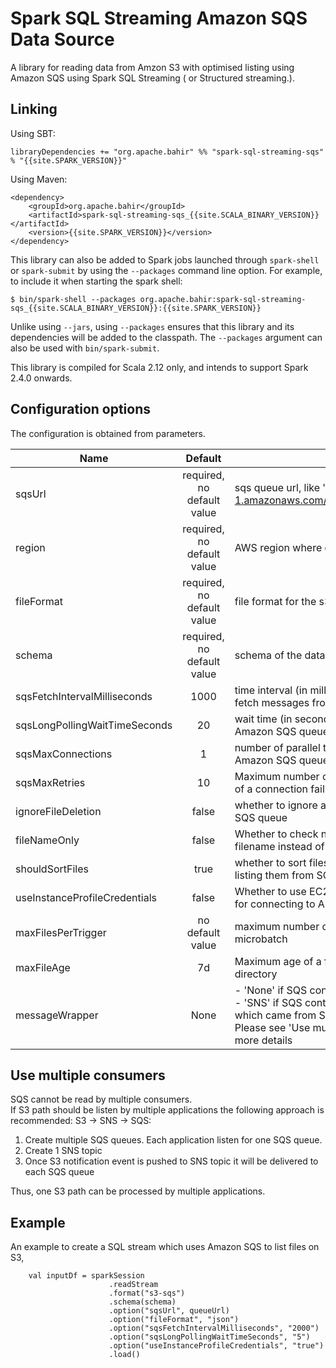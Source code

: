 <!--
{% comment %}
Licensed to the Apache Software Foundation (ASF) under one or more
contributor license agreements.  See the NOTICE file distributed with
this work for additional information regarding copyright ownership.
The ASF licenses this file to You under the Apache License, Version 2.0
(the "License"); you may not use this file except in compliance with
the License.  You may obtain a copy of the License at

  http://www.apache.org/licenses/LICENSE-2.0

Unless required by applicable law or agreed to in writing, software
distributed under the License is distributed on an "AS IS" BASIS,
WITHOUT WARRANTIES OR CONDITIONS OF ANY KIND, either express or implied.
See the License for the specific language governing permissions and
limitations under the License.
{% endcomment %}
-->
# Spark SQL Streaming Amazon SQS Data Source

A library for reading data from Amzon S3 with optimised listing using Amazon SQS using Spark SQL Streaming ( or Structured streaming.).

## Linking

Using SBT:

    libraryDependencies += "org.apache.bahir" %% "spark-sql-streaming-sqs" % "{{site.SPARK_VERSION}}"

Using Maven:

    <dependency>
        <groupId>org.apache.bahir</groupId>
        <artifactId>spark-sql-streaming-sqs_{{site.SCALA_BINARY_VERSION}}</artifactId>
        <version>{{site.SPARK_VERSION}}</version>
    </dependency>

This library can also be added to Spark jobs launched through `spark-shell` or `spark-submit` by using the `--packages` command line option.
For example, to include it when starting the spark shell:

    $ bin/spark-shell --packages org.apache.bahir:spark-sql-streaming-sqs_{{site.SCALA_BINARY_VERSION}}:{{site.SPARK_VERSION}}

Unlike using `--jars`, using `--packages` ensures that this library and its dependencies will be added to the classpath.
The `--packages` argument can also be used with `bin/spark-submit`.

This library is compiled for Scala 2.12 only, and intends to support Spark 2.4.0 onwards.

## Configuration options
The configuration is obtained from parameters.

Name |          Default           | Meaning
--- |:--------------------------:| ---
sqsUrl| required, no default value |sqs queue url, like 'https://sqs.us-east-1.amazonaws.com/330183209093/TestQueue'
region| required, no default value |AWS region where queue is created
fileFormat| required, no default value |file format for the s3 files stored on Amazon S3
schema| required, no default value |schema of the data being read
sqsFetchIntervalMilliseconds|            1000            |time interval (in milliseconds) after which to fetch messages from Amazon SQS queue
sqsLongPollingWaitTimeSeconds|             20             |wait time (in seconds) for long polling on Amazon SQS queue
sqsMaxConnections|             1              |number of parallel threads to connect to Amazon SQS queue
sqsMaxRetries|             10             |Maximum number of consecutive retries in case of a connection failure to SQS before giving up
ignoreFileDeletion|           false            |whether to ignore any File deleted message in SQS queue
fileNameOnly|           false            |Whether to check new files based on only the filename instead of on the full path
shouldSortFiles|            true            |whether to sort files based on timestamp while listing them from SQS
useInstanceProfileCredentials|           false            |Whether to use EC2 instance profile credentials for connecting to Amazon SQS
maxFilesPerTrigger|      no default value      |maximum number of files to process in a microbatch
maxFileAge|             7d             |Maximum age of a file that can be found in this directory
messageWrapper|            None            | - 'None' if SQS contains plain S3 message. <br/> - 'SNS' if SQS contains S3 notification message which came from SNS. <br/> Please see 'Use multiple consumers' section for more details 

## Use multiple consumers

SQS cannot be read by multiple consumers. <br/> 
If S3 path should be listen by multiple applications the following approach is recommended: S3 -> SNS -> SQS:
1. Create multiple SQS queues. Each application listen for one SQS queue.
2. Create 1 SNS topic
3. Once S3 notification event is pushed to SNS topic it will be delivered to each SQS queue 

Thus, one S3 path can be processed by multiple applications. <br/>
 

## Example

An example to create a SQL stream which uses Amazon SQS to list files on S3,

        val inputDf = sparkSession
                          .readStream
                          .format("s3-sqs")
                          .schema(schema)
                          .option("sqsUrl", queueUrl)
                          .option("fileFormat", "json")
                          .option("sqsFetchIntervalMilliseconds", "2000")
                          .option("sqsLongPollingWaitTimeSeconds", "5")
                          .option("useInstanceProfileCredentials", "true")
                          .load()
